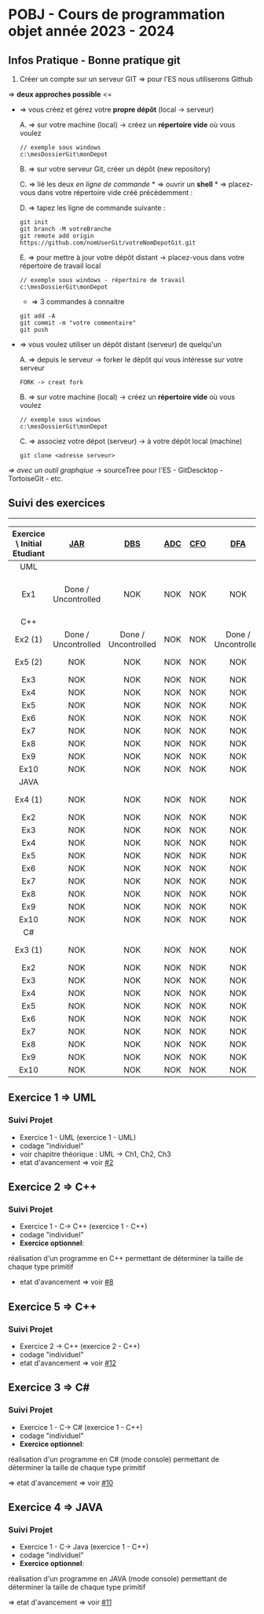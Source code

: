 # POBJ - Cours de programmation objet année 2023 - 2024 
## Infos Pratique - Bonne pratique git

1. Créer un compte sur un serveur GIT => pour l'ES nous utiliserons <span sytle="color: #FF0000">Github</span>
	
=> **deux approches possible** <= 
* => vous créez et gérez votre **propre dépôt** (local -> serveur)
	
	A. => sur votre machine (local) -> créez un **répertoire vide** où vous voulez
	```
	// exemple sous windows 
	c:\mesDossierGit\monDepot 
	```
	B. => sur votre serveur Git, créer un dépôt (new repository) 
	
	C. => lié les deux *en ligne de commande* 
		* => ouvrir un **shell** 
		* => placez-vous dans votre répertoire vide créé précédemment :  
	
	D. => tapez les ligne de commande suivante : 	
	```
	git init
	git branch -M votreBranche
	git remote add origin https://github.com/nomUserGit/votreNomDepotGit.git
	```
	
	E. => pour mettre à jour votre dépôt distant -> placez-vous dans votre répertoire de travail local 
	```
	// exemple sous windows - répertoire de travail  
	c:\mesDossierGit\monDepot 
	```
	
	* => 3 commandes à connaitre 
	
	```
	git add -A 
	git commit -m "votre commentaire" 
	git push 
	```
* => vous voulez utiliser un dépôt distant (serveur) de quelqu'un 
	
	A. => depuis le serveur -> forker le dépôt qui vous intéresse sur votre serveur 
	```
	FORK -> creat fork
	```
	
	B.  => sur votre machine (local) -> créez un **répertoire vide** où vous voulez 
	```
	// exemple sous windows 
	c:\mesDossierGit\monDepot 
	```
	
	C. => associez votre dépot (serveur) -> à votre dépôt local (machine) 
	```
	git clone <adresse serveur> 
	``` 

*=> avec un outil graphqiue* -> sourceTree pour l'ES - GitDescktop - TortoiseGit - etc. 
	
## Suivi des exercices 
---

| Exercice \ Initial Etudiant | **[JAR](https://github.com/JeremyETMLES)** | **[DBS](https://github.com/damienbignens)** | **[ADC](https://github.com/antoniodocarmoafonso)** | **[CFO](https://github.com/CyrilFeliciano)** | **[DFA](https://github.com/Diogo-FerreiraETML)** | **[LGA](https://github.com/LuisGarciaAre)** | **[MPT](https://github.com/Melissaperret)** | **[SPN](https://github.com/Toxik24)** | 
|:---:|:---:|:---:|:---:|:---:|:---:|:---:|:---:|:---:|
| UML | | | | | | | | | 
| Ex1 | Done / Uncontrolled | NOK | NOK | NOK | NOK | Done / Merged Solus on PBY | Done / Uncontrolled | Done / Uncontrolled |
| C++ | | | | | | | |
| Ex2 (1) | Done / Uncontrolled | Done / Uncontrolled | NOK | NOK | Done / Uncontrolled | Done / Uncontrolled | Done / Uncontrolled | Done / Uncontrolled | 
| Ex5 (2) | NOK | NOK | NOK | NOK | NOK | Done / Uncontrolled | Done / Uncontrolled | Done / Uncontrolled | 
| Ex3 | NOK | NOK | NOK | NOK | NOK | NOK | NOK | NOK | 
| Ex4 | NOK | NOK | NOK | NOK | NOK | NOK | NOK | NOK | 
| Ex5 | NOK | NOK | NOK | NOK | NOK | NOK | NOK | NOK | 
| Ex6 | NOK | NOK | NOK | NOK | NOK | NOK | NOK | NOK | 
| Ex7 | NOK | NOK | NOK | NOK | NOK | NOK | NOK | NOK | 
| Ex8 | NOK | NOK | NOK | NOK | NOK | NOK | NOK | NOK | 
| Ex9 | NOK | NOK | NOK | NOK | NOK | NOK | NOK | NOK | 
| Ex10 | NOK | NOK | NOK | NOK | NOK | NOK | NOK | NOK | 
| JAVA | | | | | | | |
| Ex4 (1) | NOK | NOK | NOK | NOK | NOK | NOK | NOK | Done / Uncontrolled |
| Ex2 | NOK | NOK | NOK | NOK | NOK | NOK | NOK | NOK | 
| Ex3 | NOK | NOK | NOK | NOK | NOK | NOK | NOK | NOK | 
| Ex4 | NOK | NOK | NOK | NOK | NOK | NOK | NOK | NOK | 
| Ex5 | NOK | NOK | NOK | NOK | NOK | NOK | NOK | NOK | 
| Ex6 | NOK | NOK | NOK | NOK | NOK | NOK | NOK | NOK | 
| Ex7 | NOK | NOK | NOK | NOK | NOK | NOK | NOK | NOK | 
| Ex8 | NOK | NOK | NOK | NOK | NOK | NOK | NOK | NOK | 
| Ex9 | NOK | NOK | NOK | NOK | NOK | NOK | NOK | NOK | 
| Ex10 | NOK | NOK | NOK | NOK | NOK | NOK | NOK | NOK | 
| C# | | | | | | | |
| Ex3 (1) | NOK | NOK | NOK | NOK | NOK | NOK | Done / Uncontrolled | Done / Uncontrolled | 
| Ex2 | NOK | NOK | NOK | NOK | NOK | NOK | NOK | NOK | 
| Ex3 | NOK | NOK | NOK | NOK | NOK | NOK | NOK | NOK | 
| Ex4 | NOK | NOK | NOK | NOK | NOK | NOK | NOK | NOK | 
| Ex5 | NOK | NOK | NOK | NOK | NOK | NOK | NOK | NOK | 
| Ex6 | NOK | NOK | NOK | NOK | NOK | NOK | NOK | NOK |
| Ex7 | NOK | NOK | NOK | NOK | NOK | NOK | NOK | NOK | 
| Ex8 | NOK | NOK | NOK | NOK | NOK | NOK | NOK | NOK | 
| Ex9 | NOK | NOK | NOK | NOK | NOK | NOK | NOK | NOK | 
| Ex10 | NOK | NOK | NOK | NOK | NOK | NOK | NOK | NOK | 

## Exercice 1 => **UML**
### Suivi Projet 
* Exercice 1 - UML (exercice 1 - UML)  
* codage "individuel" 
* voir chapitre théorique : UML -> Ch1, Ch2, Ch3
* etat d'avancement => voir [#2](https://github.com/PBYetml/POBJ_SLO2_23_24/issues/2)

## Exercice 2 => **C++**
### Suivi Projet  
* Exercice 1 - C-> C++ (exercice 1 - C++) 
* codage "individuel"
* **Exercice optionnel**: 

réalisation d'un programme en C++ permettant de déterminer la taille de chaque type primitif  
* etat d'avancement => voir [#8](https://github.com/PBYetml/POBJ_SLO2_23_24/issues/8)

## Exercice 5 => **C++**
### Suivi Projet  
* Exercice 2 -> C++ (exercice 2 - C++) 
* codage "individuel"
* etat d'avancement => voir [#12](https://github.com/PBYetml/POBJ_SLO2_23_24/issues/12)

## Exercice 3 => **C#**
### Suivi Projet  
* Exercice 1 - C-> C# (exercice 1 - C++) 
* codage "individuel"
* **Exercice optionnel**: 

réalisation d'un programme en C# (mode console) permettant de déterminer la taille de chaque type primitif  

=> etat d'avancement => voir [#10](https://github.com/PBYetml/POBJ_SLO2_23_24/issues/10)

## Exercice 4 => **JAVA**
### Suivi Projet  
* Exercice 1 - C-> Java (exercice 1 - C++) 
* codage "individuel"
* **Exercice optionnel**: 

réalisation d'un programme en JAVA (mode console) permettant de déterminer la taille de chaque type primitif  

=> etat d'avancement => voir [#11](https://github.com/PBYetml/POBJ_SLO2_23_24/issues/11)






